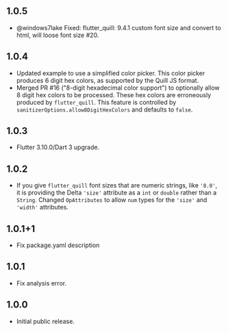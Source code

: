 ## 1.0.5

- @windows7lake Fixed: flutter_quill: 9.4.1 custom font size and convert to html, will loose font size #20.

## 1.0.4

- Updated example to use a simplified color picker.
  This color picker produces 6 digit hex colors, as supported by the Quill JS format.
- Merged PR #16 ("8-digit hexadecimal color support") to optionally allow 8 digit hex colors to be 
  processed. These hex colors are erroneously produced by `flutter_quill`. This feature is controlled by 
  `sanitizerOptions.allow8DigitHexColors` and defaults to `false`.

## 1.0.3

- Flutter 3.10.0/Dart 3 upgrade.

## 1.0.2

- If you give `flutter_quill` font sizes that are numeric strings, like `'8.0'`, it
  is providing the Delta `'size'` attribute as a `int` or `double` rather than a `String`.
  Changed `OpAttributes` to allow `num` types for the `'size'` and `'width'` attributes.

## 1.0.1+1

- Fix package.yaml description

## 1.0.1

- Fix analysis error.

## 1.0.0

- Initial public release.
